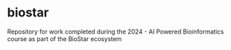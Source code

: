 # biostar
Repository for work completed during the 2024 - AI Powered Bioinformatics course as part of the BioStar ecosystem
